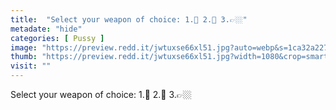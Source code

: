 ```yaml
---
title:  "Select your weapon of choice: 1.🍆 2.👅 3.👉🏼"
metadate: "hide"
categories: [ Pussy ]
image: "https://preview.redd.it/jwtuxse66xl51.jpg?auto=webp&s=1ca32a227b308c979ea74bcbbf56f48902322823"
thumb: "https://preview.redd.it/jwtuxse66xl51.jpg?width=1080&crop=smart&auto=webp&s=e2e1482ac2346a2cba4f2d52397a99c756e35c60"
visit: ""
---
```

Select your weapon of choice: 1.🍆 2.👅 3.👉🏼
